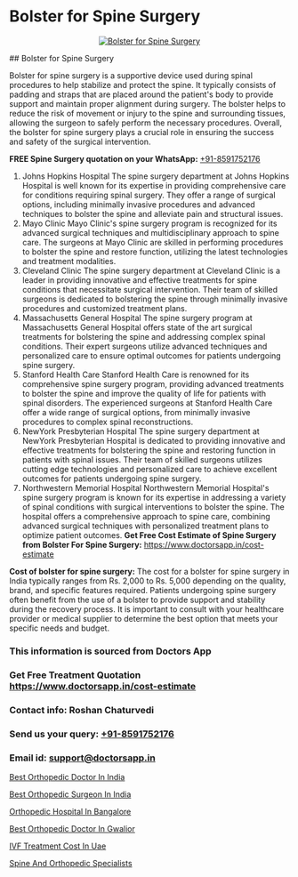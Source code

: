 # Bolster for Spine Surgery

<p align="center">
  <a href="null">
    <img src="null" alt="Bolster for Spine Surgery">
  </a>
</p>
## Bolster for Spine Surgery

Bolster for spine surgery is a supportive device used during spinal procedures to help stabilize and protect the spine. It typically consists of padding and straps that are placed around the patient's body to provide support and maintain proper alignment during surgery. The bolster helps to reduce the risk of movement or injury to the spine and surrounding tissues, allowing the surgeon to safely perform the necessary procedures. Overall, the bolster for spine surgery plays a crucial role in ensuring the success and safety of the surgical intervention.

**FREE Spine Surgery quotation on your WhatsApp:**  [+91-8591752176](https://api.whatsapp.com/send?phone=8591752176)

1) Johns Hopkins Hospital   The spine surgery department at Johns Hopkins Hospital is well known for its expertise in providing comprehensive care for conditions requiring spinal surgery. They offer a range of surgical options, including minimally invasive procedures and advanced techniques to bolster the spine and alleviate pain and structural issues.
2) Mayo Clinic   Mayo Clinic's spine surgery program is recognized for its advanced surgical techniques and multidisciplinary approach to spine care. The surgeons at Mayo Clinic are skilled in performing procedures to bolster the spine and restore function, utilizing the latest technologies and treatment modalities.
3) Cleveland Clinic   The spine surgery department at Cleveland Clinic is a leader in providing innovative and effective treatments for spine conditions that necessitate surgical intervention. Their team of skilled surgeons is dedicated to bolstering the spine through minimally invasive procedures and customized treatment plans.
4) Massachusetts General Hospital   The spine surgery program at Massachusetts General Hospital offers state of the art surgical treatments for bolstering the spine and addressing complex spinal conditions. Their expert surgeons utilize advanced techniques and personalized care to ensure optimal outcomes for patients undergoing spine surgery.
5) Stanford Health Care   Stanford Health Care is renowned for its comprehensive spine surgery program, providing advanced treatments to bolster the spine and improve the quality of life for patients with spinal disorders. The experienced surgeons at Stanford Health Care offer a wide range of surgical options, from minimally invasive procedures to complex spinal reconstructions.
6) NewYork Presbyterian Hospital   The spine surgery department at NewYork Presbyterian Hospital is dedicated to providing innovative and effective treatments for bolstering the spine and restoring function in patients with spinal issues. Their team of skilled surgeons utilizes cutting edge technologies and personalized care to achieve excellent outcomes for patients undergoing spine surgery.
7) Northwestern Memorial Hospital   Northwestern Memorial Hospital's spine surgery program is known for its expertise in addressing a variety of spinal conditions with surgical interventions to bolster the spine. The hospital offers a comprehensive approach to spine care, combining advanced surgical techniques with personalized treatment plans to optimize patient outcomes.
**Get Free Cost Estimate of Spine Surgery from Bolster For Spine Surgery:** https://www.doctorsapp.in/cost-estimate

**Cost of bolster for spine surgery:**
The cost for a bolster for spine surgery in India typically ranges from Rs. 2,000 to Rs. 5,000 depending on the quality, brand, and specific features required. Patients undergoing spine surgery often benefit from the use of a bolster to provide support and stability during the recovery process. It is important to consult with your healthcare provider or medical supplier to determine the best option that meets your specific needs and budget.

### This information is sourced from Doctors App 
### Get Free Treatment Quotation https://www.doctorsapp.in/cost-estimate
### Contact info: Roshan Chaturvedi 
### Send us your query: [+91-8591752176](https://api.whatsapp.com/send?phone=8591752176) 
### Email id: support@doctorsapp.in

[Best Orthopedic Doctor In India](https://www.linkedin.com/pulse/best-orthopedic-doctor-india-doctorsapp-dhaka-bdy2e?trackingId=N9FFyh7ePA%2Bs6yMpiheOPg%3D%3D&lipi=urn%3Ali%3Apage%3Ad_flagship3_company_admin%3Bo%2BosOGJBSO63YocmsfjAZA%3D%3D)

[Best Orthopedic Surgeon In India](https://www.linkedin.com/pulse/best-orthopedic-surgeon-india-acl-tear-treatment-crmle?trackingId=tgF453eq%2FXo6Kx4RUjqXFw%3D%3D&lipi=urn%3Ali%3Apage%3Ad_flagship3_company_admin%3Bd0FHk2C5Rm6YwZOZiuWg9g%3D%3D)

[Orthopedic Hospital In Bangalore](https://medium.com/@vimalrana22/orthopedic-hospital-in-bangalore-ba14bbeeed06)

[Best Orthopedic Doctor In Gwalior](https://medium.com/@vimalrana22/best-orthopedic-doctor-in-gwalior-4c35a9fc8c1c)

[IVF Treatment Cost In Uae](https://doctors-apps.github.io/doctorsapp/ivf-treatment-cost-in-uae)

[Spine And Orthopedic Specialists](https://doctors-apps.github.io/doctorsapp/spine-and-orthopedic-specialists)

